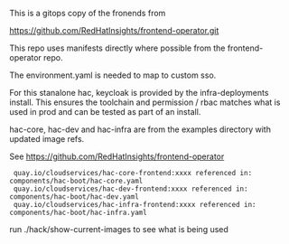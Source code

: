 
This is a gitops copy of the fronends from 

https://github.com/RedHatInsights/frontend-operator.git
 
This repo uses manifests directly where possible from the frontend-operator repo.

The environment.yaml is needed to map to custom sso.

For this stanalone hac, keycloak is provided by the infra-deployments install.
This ensures the toolchain and permission / rbac matches what is used in prod and can be tested as part of an install. 

hac-core, hac-dev and hac-infra are from the examples directory with updated image refs.

See https://github.com/RedHatInsights/frontend-operator
```
 quay.io/cloudservices/hac-core-frontend:xxxx referenced in: components/hac-boot/hac-core.yaml
 quay.io/cloudservices/hac-dev-frontend:xxxx referenced in: components/hac-boot/hac-dev.yaml
 quay.io/cloudservices/hac-infra-frontend:xxxx referenced in: components/hac-boot/hac-infra.yaml
 ```
 
run ./hack/show-current-images  to see what is being used




